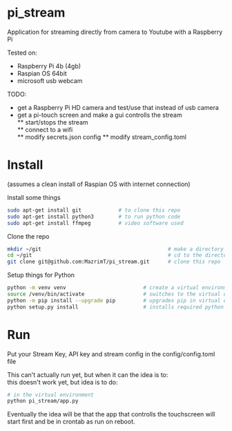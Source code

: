 # pi_stream
Application for streaming directly from camera to Youtube with a Raspberry Pi

Tested on:  
* Raspberry Pi 4b (4gb)  
* Raspian OS 64bit  
* microsoft usb webcam  
  
TODO:  
* get a Raspberry Pi HD camera and test/use that instead of usb camera
* get a pi-touch screen and make a gui controlls the stream  
** start/stops the stream  
** connect to a wifi  
** modify secrets.json config
** modify stream_config.toml

# Install
(assumes a clean install of Raspian OS with internet connection)

Install some things  
```bash 
sudo apt-get install git            # to clone this repo
sudo apt-get install python3        # to run python code
sudo apt-get install ffmpeg         # video software used
```

Clone the repo
```bash
mkdir ~/git                                         # make a directory for git projects
cd ~/git                                            # cd to the directory
git clone git@github.com:MazrimT/pi_stream.git      # clone this repo
```

Setup things for Python
```bash
python -m venv venv                         # create a virtual environment
source /venv/bin/activate                   # switches to the virtual environments python enterpreter
python -m pip install --upgrade pip         # upgrades pip in virtual environment to latest version
python setup.py install                     # installs required python packages
```

# Run
Put your Stream Key, API key and stream config in the config/config.toml file  
  
This can't actually run yet, but when it can the idea is to:  
this doesn't work yet, but idea is to do:  
```bash
# in the virtual environment
python pi_stream/app.py
```
  
Eventually the idea will be that the app that controlls the touchscreen will start first and be in crontab as run on reboot.  
 